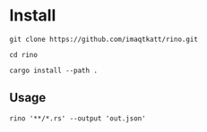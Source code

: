 # Install

```
git clone https://github.com/imaqtkatt/rino.git

cd rino

cargo install --path .
```

## Usage

```
rino '**/*.rs' --output 'out.json'
```
